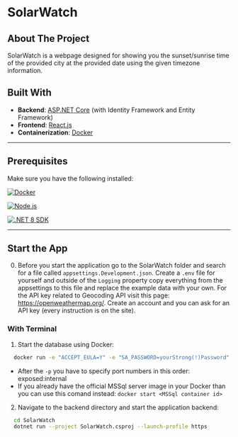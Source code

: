 # SolarWatch

## About The Project

SolarWatch is a webpage designed for showing you the sunset/sunrise time of the provided city at the provided date using the given timezone information. 

## Built With

- **Backend**: [ASP.NET Core](https://dotnet.microsoft.com/en-us/apps/aspnet) (with Identity Framework and Entity Framework)
- **Frontend**: [React.js](https://reactjs.org/)
- **Containerization**: [Docker](https://www.docker.com/)

---


## Prerequisites

Make sure you have the following installed:

[![Docker][Docker]](https://www.docker.com/)

[![Node.js][Node.js]](https://nodejs.org/)

[![.NET 8 SDK][.NET]](https://dotnet.microsoft.com/)

---

## Start the App

0. Before you start the application go to the SolarWatch folder and search for a file called `appsettings.Development.json`. Create a `.env` file for yourself and outside of the `Logging` property copy everything from the appsettings to this file and replace the example data with your own. For the API key related to Geocoding API visit this page: https://openweathermap.org/. Create an account and you can ask for an API key (every instruction is on the site).


### With Terminal

1. Start the database using Docker:

  ```sh
    docker run -e "ACCEPT_EULA=Y" -e "SA_PASSWORD=yourStrong(!)Password" -p 1433:1433 -d mcr.microsoft.com/mssql/server
  ```

  - After the `-p` you have to specify port numbers in this order: exposed:internal
  - If you already have the official MSSql server image in your Docker than you can use this comand instead: `docker start <MSSql container id>`
  
2. Navigate to the backend directory and start the application backend:

  ```sh
    cd SolarWatch
    dotnet run --project SolarWatch.csproj --launch-profile https
  ```


<!--Links for logos! -->
[Docker]: https://img.shields.io/badge/Docker-blue?style=plastic&logo=docker&logoColor=darkblue
[Node.js]: https://img.shields.io/badge/Node.js-black?style=plastic&logo=nodedotjs&logoColor=green
[.NET]: https://img.shields.io/badge/.NET_8_SDK-darkblue?style=plastic&logo=dotnet&logoColor=white&labelColor=purple
